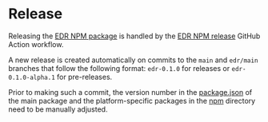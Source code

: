 # Release

Releasing the [EDR NPM package](../../crates/edr_evm_napi/package.json) is handled by the [EDR NPM release](../../.github/workflows/edr-npm-release.yml) GitHub Action workflow.

A new release is created automatically on commits to the `main` and `edr/main` branches that follow the following format: `edr-0.1.0` for releases or `edr-0.1.0-alpha.1` for pre-releases.

Prior to making such a commit, the version number in the [package.json](../../crates/edr_evm_napi/package.json) of the main package and the platform-specific packages in the [npm](../../crates/edr_evm_napi/npm) directory need to be manually adjusted.
